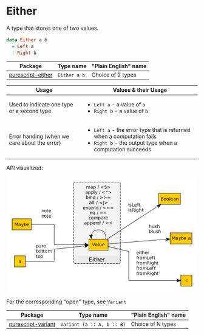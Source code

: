 # Either

A type that stores one of two values.

```haskell
data Either a b
  = Left a
  | Right b
```

| Package | Type name | "Plain English" name |
| - | - | - |
| [purescript-either](https://pursuit.purescript.org/packages/purescript-either/) | `Either a b` | Choice of 2 types

| Usage | Values & their Usage
| - | - |
| Used to indicate one type or a second type | <ul><li>`Left a` - a value of `a`</li><li>`Right b` - a value of `b`</li></ul>
| Error handing (when we care about the error) | <ul><li>`Left a` - the error type that is returned when a computation fails</li><li>`Right b` - the output type when a computation succeeds</li></ul>

API visualized:

![Either API](./assets/either.jpg)

For the corresponding "open" type, see `Variant`

| Package | Type name | "Plain English" name |
| - | - | - |
| [purescript-variant](https://pursuit.purescript.org/packages/purescript-variant/5.0.0) | `Variant (a :: A, b :: B)` | Choice of N types
